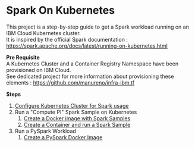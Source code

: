# Spark On Kubernetes

This project is a step-by-step guide to get a Spark workload running on an IBM Cloud Kubernetes cluster.   
It is inspired by the official Spark documentation : https://spark.apache.org/docs/latest/running-on-kubernetes.html

**Pre Requisite**  
A Kubernetes Cluster and a Container Registry Namespace have been provisioned on IBM Cloud.   
See dedicated project for more information about provisioning these elements : https://github.com/manureno/infra-ibm.tf

**Steps**  
1. [Configure Kubernetes Cluster for Spark usage](1_configure_k8s/README.md)
2. Run a "Compute PI" Spark Sample on Kubernetes    
   1. [Create a Docker image with Spark Samples](2_create_sparksample_image/README.md)
   2. [Create a Container and run a Spark Sample](3_create_container_and_run/README.md)
3. Run a PySpark Workload
   1. [Create a PySpark Docker Image](4_create_pyspark_image/README.md)
